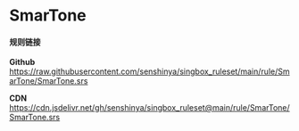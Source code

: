 # SmarTone

#### 规则链接

**Github**
https://raw.githubusercontent.com/senshinya/singbox_ruleset/main/rule/SmarTone/SmarTone.srs

**CDN**
https://cdn.jsdelivr.net/gh/senshinya/singbox_ruleset@main/rule/SmarTone/SmarTone.srs